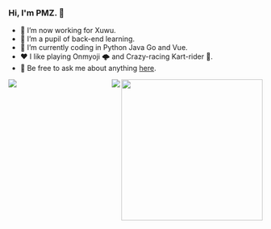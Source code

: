 ### Hi, I'm PMZ. 👋

- 🔭 I’m now working for Xuwu.
- 🌱 I’m a pupil of back-end learning. 
- 🤔 I’m currently coding in Python Java  Go and Vue.
- ❤️ I like playing Onmyoji 🌩 and Crazy-racing Kart-rider 🚗.
- 💬 Be free to ask me about anything [here](https://github.com/awesome33rabbit/awesome33rabbit/issues).
<img align="right" height="280" src="https://pic2.zhimg.com/v2-28020003d4a493c78d8202ba6c35f179_b.webp">
<img align="left" src="https://github-readme-stats.vercel.app/api?username=awesome33rabbit&show_icons=true&hide_border=true">
<img align="right" src="https://github-readme-stats.vercel.app/api/top-langs/?username=awesome33rabbit&hide_border=true">
</div>

